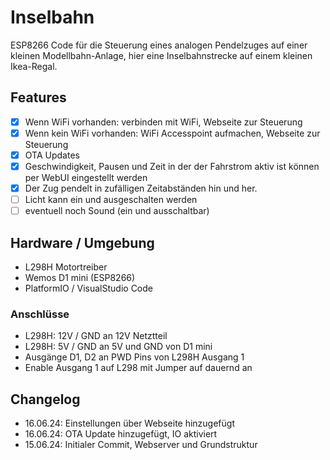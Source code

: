 # Inselbahn

ESP8266 Code für die Steuerung eines analogen Pendelzuges auf einer kleinen Modellbahn-Anlage, hier eine Inselbahnstrecke auf einem kleinen Ikea-Regal.

## Features

* [x] Wenn WiFi vorhanden: verbinden mit WiFi, Webseite zur Steuerung
* [x] Wenn kein WiFi vorhanden: WiFi Accesspoint aufmachen, Webseite zur Steuerung
* [x] OTA Updates
* [x] Geschwindigkeit, Pausen und Zeit in der der Fahrstrom aktiv ist können per WebUI eingestellt werden
* [x] Der Zug pendelt in zufälligen Zeitabständen hin und her.
* [ ] Licht kann ein und ausgeschalten werden
* [ ] eventuell noch Sound (ein und ausschaltbar)

## Hardware / Umgebung

* L298H Motortreiber
* Wemos D1 mini (ESP8266)
* PlatformIO / VisualStudio Code

### Anschlüsse

* L298H: 12V / GND an 12V Netztteil
* L298H: 5V / GND an 5V und GND von D1 mini
* Ausgänge D1, D2 an PWD Pins von L298H Ausgang 1
* Enable Ausgang 1 auf L298 mit Jumper auf dauernd an

## Changelog

* 16.06.24: Einstellungen über Webseite hinzugefügt
* 16.06.24: OTA Update hinzugefügt, IO aktiviert
* 15.06.24: Initialer Commit, Webserver und Grundstruktur
